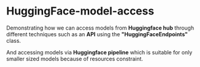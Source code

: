 # HuggingFace-model-access

Demonstrating how we can access models from **Huggingface hub** through different techniques such as an **API** using the **"HuggingFaceEndpoints"** class.

And accessing models via **Huggingface pipeline** which is suitable for only smaller sized models because of resources constraint.
